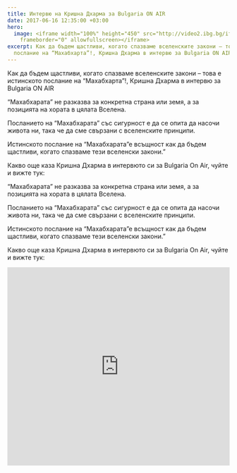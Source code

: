 ```yaml
---
title: Интервю на Кришна Дхарма за Bulgaria ON AIR
date: 2017-06-16 12:35:00 +03:00
hero:
  image: <iframe width="100%" height="450" src="http://video2.ibg.bg/iframer/112309"
    frameborder="0" allowfullscreen></iframe>
excerpt: Как да бъдем щастливи, когато спазваме вселенските закони – това е истинското
  послание на “Махабхарта”!, Кришна Дхарма в интервю за Bulgaria ON AIR
---
```


Как да бъдем щастливи, когато спазваме вселенските закони – това е истинското послание на “Махабхарта”!, Кришна Дхарма в интервю за Bulgaria ON AIR

“Махабхарата” не разказва за конкретна страна или земя, а за позицията на хората в цялата Вселена.

Посланието на “Махабхарата” със сигурност е да се опита да насочи живота ни, така че да сме свързани с вселенските принципи.

Истинското послание на “Махабхарата”е всъщност как да бъдем щастливи, когато спазваме тези вселенски закони.”

Какво още каза Кришна Дхарма в интервюто си за Bulgaria On Air, чуйте и вижте тук:

“Махабхарата” не разказва за конкретна страна или земя, а за позицията на хората в цялата Вселена.

Посланието на “Махабхарата” със сигурност е да се опита да насочи живота ни, така че да сме свързани с вселенските принципи.

Истинското послание на “Махабхарата”е всъщност как да бъдем щастливи, когато спазваме тези вселенски закони.”

Какво още каза Кришна Дхарма в интервюто си за Bulgaria On Air, чуйте и вижте тук:

<iframe width="100%" height="450" src="http://video2.ibg.bg/iframer/112309" frameborder="0" allowfullscreen></iframe>
